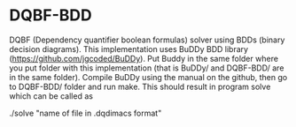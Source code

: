 # DQBF-BDD

DQBF (Dependency quantifier boolean formulas) solver using BDDs (binary decision diagrams). This implementation uses BuDDy BDD library (https://github.com/jgcoded/BuDDy). Put Buddy in the same folder where you put folder with this implementation (that is BuDDy/ and DQBF-BDD/ are in the same folder). Compile BuDDy using the manual on the github, then go to DQBF-BDD/ folder and run make. This should result in program solve which can be called as

./solve "name of file in .dqdimacs format"